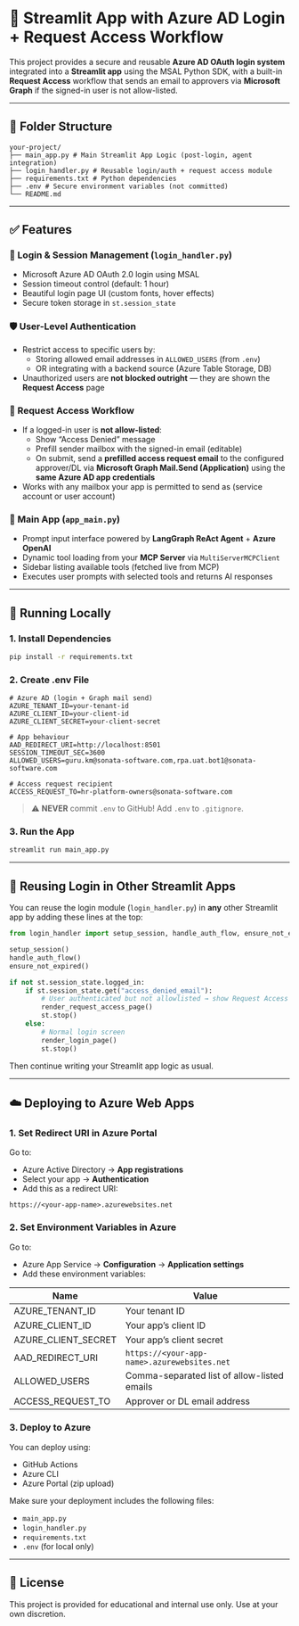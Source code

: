 # 🚀 Streamlit App with Azure AD Login + Request Access Workflow

This project provides a secure and reusable **Azure AD OAuth login system** integrated into a **Streamlit app** using the MSAL Python SDK, with a built-in **Request Access** workflow that sends an email to approvers via **Microsoft Graph** if the signed-in user is not allow-listed.

---

## 📁 Folder Structure


```
your-project/
├── main_app.py # Main Streamlit App Logic (post-login, agent integration)
├── login_handler.py # Reusable login/auth + request access module
├── requirements.txt # Python dependencies
├── .env # Secure environment variables (not committed)
└── README.md
```


---

## ✅ Features

### 🔐 Login & Session Management (`login_handler.py`)
- Microsoft Azure AD OAuth 2.0 login using MSAL
- Session timeout control (default: 1 hour)
- Beautiful login page UI (custom fonts, hover effects)
- Secure token storage in `st.session_state`

### 🛡️ User-Level Authentication
- Restrict access to specific users by:
  - Storing allowed email addresses in `ALLOWED_USERS` (from `.env`)
  - OR integrating with a backend source (Azure Table Storage, DB)
- Unauthorized users are **not blocked outright** — they are shown the **Request Access** page

### 📩 Request Access Workflow
- If a logged-in user is **not allow-listed**:
  - Show “Access Denied” message
  - Prefill sender mailbox with the signed-in email (editable)
  - On submit, send a **prefilled access request email** to the configured approver/DL via **Microsoft Graph Mail.Send (Application)** using the **same Azure AD app credentials**
- Works with any mailbox your app is permitted to send as (service account or user account)

### 🧠 Main App (`app_main.py`)
- Prompt input interface powered by **LangGraph ReAct Agent** + **Azure OpenAI**
- Dynamic tool loading from your **MCP Server** via `MultiServerMCPClient`
- Sidebar listing available tools (fetched live from MCP)
- Executes user prompts with selected tools and returns AI responses

---

## 🧪 Running Locally

### 1. Install Dependencies
```bash
pip install -r requirements.txt
```
### 2. Create .env File

```env
# Azure AD (login + Graph mail send)
AZURE_TENANT_ID=your-tenant-id
AZURE_CLIENT_ID=your-client-id
AZURE_CLIENT_SECRET=your-client-secret

# App behaviour
AAD_REDIRECT_URI=http://localhost:8501
SESSION_TIMEOUT_SEC=3600
ALLOWED_USERS=guru.km@sonata-software.com,rpa.uat.bot1@sonata-software.com

# Access request recipient
ACCESS_REQUEST_TO=hr-platform-owners@sonata-software.com

```

> ⚠️ **NEVER** commit `.env` to GitHub! Add `.env` to `.gitignore`.

### 3. Run the App

```bash
streamlit run main_app.py
```

---

## 🔁 Reusing Login in Other Streamlit Apps

You can reuse the login module (`login_handler.py`) in **any** other Streamlit app by adding these lines at the top:

```python
from login_handler import setup_session, handle_auth_flow, ensure_not_expired, render_login_page, render_request_access_page

setup_session()
handle_auth_flow()
ensure_not_expired()

if not st.session_state.logged_in:
    if st.session_state.get("access_denied_email"):
        # User authenticated but not allowlisted → show Request Access flow
        render_request_access_page()
        st.stop()
    else:
        # Normal login screen
        render_login_page()
        st.stop()
```

Then continue writing your Streamlit app logic as usual.

---

## ☁️ Deploying to Azure Web Apps

### 1. Set Redirect URI in Azure Portal

Go to:
- Azure Active Directory → **App registrations**
- Select your app → **Authentication**
- Add this as a redirect URI:

```
https://<your-app-name>.azurewebsites.net
```

### 2. Set Environment Variables in Azure

Go to:
- Azure App Service → **Configuration** → **Application settings**
- Add these environment variables:

| Name                  | Value                                       |
| --------------------- | ------------------------------------------- |
| AZURE_TENANT_ID       | Your tenant ID                              |
| AZURE_CLIENT_ID       | Your app’s client ID                        |
| AZURE_CLIENT_SECRET   | Your app’s client secret                    |
| AAD_REDIRECT_URI      | `https://<your-app-name>.azurewebsites.net` |
| ALLOWED_USERS         | Comma-separated list of allow-listed emails |
| ACCESS_REQUEST_TO     | Approver or DL email address                |

### 3. Deploy to Azure

You can deploy using:
- GitHub Actions
- Azure CLI
- Azure Portal (zip upload)

Make sure your deployment includes the following files:
- `main_app.py`
- `login_handler.py`
- `requirements.txt`
- `.env` (for local only)

---

## 📜 License

This project is provided for educational and internal use only. Use at your own discretion.